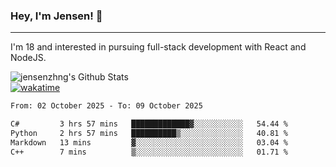 ### Hey, I'm Jensen! 👋

---

I'm 18 and interested in pursuing full-stack development with React and NodeJS.

![jensenzhng's Github Stats](https://github-readme-stats.vercel.app/api?username=jensenzhng&theme=dark&show_icons=true&count_private=true)
<br />
[![wakatime](https://wakatime.com/badge/user/cbfc263d-3611-4e36-8278-8fad45fe3f62.svg)](https://wakatime.com/@cbfc263d-3611-4e36-8278-8fad45fe3f62)

<!--START_SECTION:waka-->

```txt
From: 02 October 2025 - To: 09 October 2025

C#         3 hrs 57 mins   █████████████▓░░░░░░░░░░░   54.44 %
Python     2 hrs 57 mins   ██████████▒░░░░░░░░░░░░░░   40.81 %
Markdown   13 mins         ▓░░░░░░░░░░░░░░░░░░░░░░░░   03.04 %
C++        7 mins          ▒░░░░░░░░░░░░░░░░░░░░░░░░   01.71 %
```

<!--END_SECTION:waka-->
